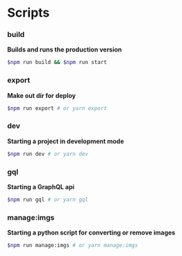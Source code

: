 # Scripts

### build
**Builds and runs the production version**

```sh
$npm run build && $npm run start
```

### export

**Make out dir for deploy**

```sh
$npm run export # or yarn export
```

### dev

**Starting a project in development mode**

```sh
$npm run dev # or yarn dev
```

### gql

**Starting a GraphQL api**

```sh
$npm run gql # or yarn gql
```

### manage:imgs

**Starting a python script for converting or remove images**

```sh
$npm run manage:imgs # or yarn manage:imgs
```